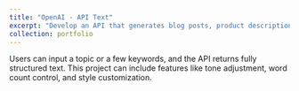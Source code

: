 ```yaml
---
title: "OpenAI - API Text"
excerpt: "Develop an API that generates blog posts, product descriptions, or social media content using an LLM like GPT."
collection: portfolio
---
```


Users can input a topic or a few keywords, and the API returns fully structured text. This project can include features like tone adjustment, word count control, and style customization.
